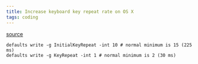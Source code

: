 ```yaml
---
title: Increase keyboard key repeat rate on OS X
tags: coding
---
```


[source](https://apple.stackexchange.com/questions/10467/how-to-increase-keyboard-key-repeat-rate-on-os-x)

```
defaults write -g InitialKeyRepeat -int 10 # normal minimum is 15 (225 ms)
defaults write -g KeyRepeat -int 1 # normal minimum is 2 (30 ms)
```
